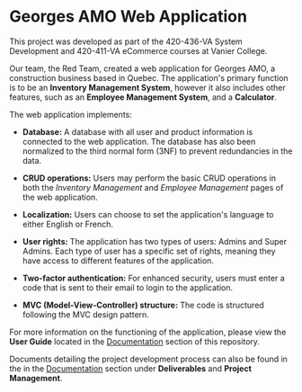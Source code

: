 # Georges AMO Web Application
This project was developed as part of the 420-436-VA System Development and 420-411-VA eCommerce courses at Vanier College.

Our team, the Red Team, created a web application for Georges AMO, a construction business based in Quebec. The application's primary function is to be an **Inventory Management System**, however it also includes other features, such as an **Employee Management System**, and a **Calculator**. 

The web application implements:

* **Database:**
  A database with all user and product information is connected to the web application. The database has also been normalized to the third normal form (3NF) to prevent redundancies in the data.
  
* **CRUD operations:**
  Users may perform the basic CRUD operations in both the *Inventory Management* and *Employee Management* pages of the web application.

* **Localization:**
  Users can choose to set the application's language to either English or French.
  
* **User rights:**
  The application has two types of users: Admins and Super Admins. Each type of user has a specific set of rights, meaning they have access to different features of the application.
  
* **Two-factor authentication:**
  For enhanced security, users must enter a code that is sent to their email to login to the application.
  
* **MVC (Model-View-Controller) structure:**
  The code is structured following the MVC design pattern.

For more information on the functioning of the application, please view the **User Guide** located in the [Documentation](https://github.com/raeeba/Red-Team/tree/main/Documentation#project-documentation) section of this repository.

Documents detailing the project development process can also be found in the in the [Documentation](https://github.com/raeeba/Red-Team/tree/main/Documentation#project-documentation) section under **Deliverables** and **Project Management**.
